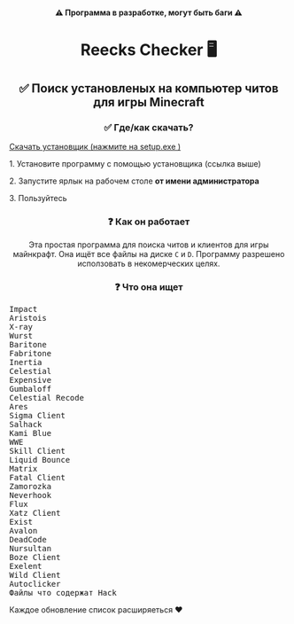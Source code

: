 <h4 align="center">⚠ Программа в разработке, могут быть баги ⚠</h4>
<h1 align="center">Reecks Checker 🖥</h1>
<h2 align="center">✅ Поиск установленых на компьютер читов для игры Minecraft</h2>
<h3 align="center">✅ Где/как скачать?</h3>
<a href="https://github.com/ReecksProducts/reeckscheck/releases/download/reeckscheck/setup.exe" align="center">Скачать установщик (нажмите на setup.exe
)</a>
<p>1. Установите программу с помощью установщика (ссылка выше)</p>
<p>2. Запустите ярлык на рабочем столе <b>от имени администратора</b></p>
<p>3. Пользуйтесь</p>

<h3 align="center">❓ Как он работает</h3>
<p align="center">Эта простая программа для поиска читов и клиентов для игры майнкрафт. Она ищёт все файлы на диске <code>C</code> и <code>D</code>. Программу разрешено исползовать в некомерческих целях.</p>
<h3 align="center">❓ Что она ищет</h3>
<pre>
Impact
Aristois
X-ray
Wurst
Baritone
Fabritone
Inertia
Celestial
Expensive
Gumbaloff
Celestial Recode
Ares
Sigma Client
Salhack
Kami Blue
WWE
Skill Client
Liquid Bounce
Matrix
Fatal Client
Zamorozka
Neverhook
Flux
Xatz Client
Exist
Avalon
DeadCode
Nursultan
Boze Client
Exelent
Wild Client
Autoclicker
Файлы что содержат Hack
</pre>
Каждое обновление список расширяеться ❤
